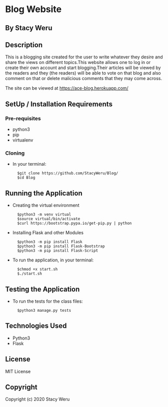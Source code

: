 # Blog Website

## By Stacy Weru

## Description

This is a blogging site created for the user to write whatever they desire and share the views on different topics.This website allows one to log in or create their own account and start blogging.Their articles will be viewed by the readers and they (the readers) will be able to vote on that blog and also comment on that or delete malicious comments that they may come across.

The site can be viewed at https://ace-blog.herokuapp.com/ 

## SetUp / Installation Requirements

### Pre-requisites

* python3
* pip
* virtualenv

### Cloning

* In your terminal:

        $git clone https://github.com/StacyWeru/Blog/
        $cd Blog

## Running the Application

* Creating the virtual environment

        $python3 -m venv virtual
        $source virtual/bin/activate
        $curl https://bootstrap.pypa.io/get-pip.py | python

* Installing Flask and other Modules

        $python3 -m pip install Flask
        $python3 -m pip install Flask-Bootstrap
        $python3 -m pip install Flask-Script

* To run the application, in your terminal:

        $chmod +x start.sh
        $./start.sh

## Testing the Application

* To run the tests for the class files:

        $python3 manage.py tests

## Technologies Used

* Python3
* Flask

## License

MIT License

## Copyright

Copyright (c) 2020 Stacy Weru
